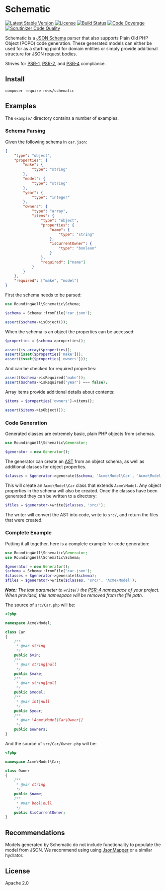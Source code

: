# Schematic

[![Latest Stable Version](https://img.shields.io/packagist/v/rwos/schematic.svg)](https://packagist.org/packages/rwos/schematic)
[![License](https://img.shields.io/packagist/l/rwos/schematic.svg)](https://github.com/RoundingWellOS/schematic/blob/master/LICENSE)
[![Build Status](https://travis-ci.org/RoundingWellOS/schematic.svg)](https://travis-ci.org/RoundingWellOS/schematic)
[![Code Coverage](https://scrutinizer-ci.com/g/RoundingWellOS/schematic/badges/coverage.png?b=master)](https://scrutinizer-ci.com/g/RoundingWellOS/schematic/?branch=master)
[![Scrutinizer Code Quality](https://scrutinizer-ci.com/g/RoundingWellOS/schematic/badges/quality-score.png?b=master)](https://scrutinizer-ci.com/g/RoundingWellOS/schematic/?branch=master)

Schematic is a [JSON Schema](http://json-schema.org/) parser that also supports
Plain Old PHP Object (POPO) code generation. These generated models can either be
used for as a starting point for domain entities or simply provide additional
structure for JSON request bodies.

Strives for [PSR-1][psr-1], [PSR-2][psr-2], and [PSR-4][psr-4] compliance.

[psr-1]: http://www.php-fig.org/psr/psr-1/
[psr-2]: http://www.php-fig.org/psr/psr-2/
[psr-4]: http://www.php-fig.org/psr/psr-4/

## Install

```
composer require rwos/schematic
```

## Examples

The `example/` directory contains a number of examples.

### Schema Parsing

Given the following schema in `car.json`:

```json
{
    "type": "object",
    "properties": {
        "make": {
            "type": "string"
        },
        "model": {
            "type": "string"
        },
        "year": {
            "type": "integer"
        },
        "owners": {
            "type": "array",
            "items": {
                "type": "object",
                "properties": {
                    "name": {
                        "type": "string"
                    },
                    "isCurrentOwner": {
                        "type": "boolean"
                    }
                },
                "required": ["name"]
            }
        }
    },
    "required": ["make", "model"]
}
```

First the schema needs to be parsed:

```php
use RoundingWell\Schematic\Schema;

$schema = Schema::fromFile('car.json');

assert($schema->isObject());
```

When the schema is an object the properties can be accessed:

```php
$properties = $schema->properties();

assert(is_array($properties));
assert(isset($properties['make']));
assert(isset($properties['owners']));
```

And can be checked for required properties:

```php
assert($schema->isRequired('make'));
assert($schema->isRequired('year') === false);
```

Array items provide additional details about contents:

```php
$items = $properties['owners']->items();

assert($items->isObject());
```

### Code Generation

Generated classes are extremely basic, plain PHP objects from schemas.

```php
use RoundingWell\Schematic\Generator;

$generator = new Generator();
```

The generator can create an [AST][php-ast] from an object schema, as well as
additional classes for object properties.

[php-ast]: https://github.com/nikic/PHP-Parser/blob/master/doc/0_Introduction.markdown


```php
$classes = $generator->generate($schema, 'Acme\Model\Car', 'Acme\Model');
```

This will create an `Acme\Model\Car` class that extends `Acme\Model`. Any object
properties in the schema will also be created. Once the classes have been generated
they can be written to a directory:

```php
$files = $generator->write($classes, 'src/');
```

The writer will convert the AST into code, write to `src/`, and return the
files that were created.

### Complete Example

Putting it all together, here is a complete example for code generation:

```php
use RoundingWell\Schematic\Generator;
use RoundingWell\Schematic\Schema;

$generator = new Generator();
$schema = Schema::fromFile('car.json');
$classes = $generator->generate($schema);
$files = $generator->write($classes, 'src/', 'Acme\Model');
```

_**Note:** The last parameter to `write()` the [PSR-4][psr-4] namespace of your
project. When provided, this namespace will be removed from the file path._

The source of `src/Car.php` will be:

```php
<?php

namespace Acme\Model;

class Car
{
    /**
     * @var string
     */
    public $vin;
    /**
     * @var string|null
     */
    public $make;
    /**
     * @var string|null
     */
    public $model;
    /**
     * @var int|null
     */
    public $year;
    /**
     * @var \Acme\Model\Car\Owner[]
     */
    public $owners;
}
```

And the source of `src/Car/Owner.php` will be:

```php
<?php

namespace Acme\Model\Car;

class Owner
{
    /**
     * @var string
     */
    public $name;
    /**
     * @var bool|null
     */
    public $isCurrentOwner;
}
```

## Recommendations

Models generated by Schematic do not include functionality to populate the model
from JSON. We recommend using using [JsonMapper][jsonmapper] or a similar hydrator.

[jsonmapper]: https://packagist.org/packages/netresearch/jsonmapper

## License

Apache 2.0
